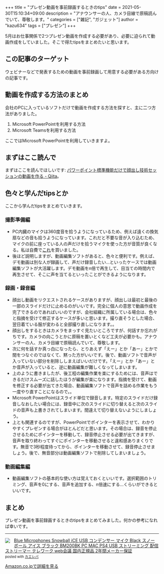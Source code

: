 +++
title = "プレゼン動画を事前録画するときのtips"
date = 2021-05-30T15:10:34+09:00
description = "アナウンサーの人、カメラ目線で原稿読んでいて、尊敬します。"
categories = ["雑記", "ガジェット"]
author = "kazu634"
tags = ["プレゼン"]
+++

5月はお仕事関係で2つプレゼン動画を作成する必要があり、必要に迫られて動画作成をしていました。そこで得たtipsをまとめたいと思います。

## この記事のターゲット
ウェビナーなどで発表するための動画を事前録画して用意する必要がある方向けの記事です。

## 動画を作成する方法のまとめ
会社のPCに入っているソフトだけで動画を作成する方法を探すと、主に二つ方法がありました。

1. Microsoft PowerPointを利用する方法
2. Microsoft Teamsを利用する方法

ここではMicrosoft PowerPointを利用していきますよ。

## まずはここ読んで
まずはここを読んでほしいです: [パワーポイント標準機能だけで顔出し技術セッションの動画を作る - Qiita](https://qiita.com/okazuki/items/f184c4af44e3fff9fae8)。

## 色々と学んだtipsとか
ここから学んだtipsをまとめていきます。

### 撮影準備編
- PC内臓のマイクは360度音を拾うようになっているため、例えば遠くの換気扇などの音も拾うようになっています。これだと不要な音が入り込むため、マイクの前に座っている人の声だけを拾うマイクを使った方が音質が良くなる。私は自費で[これ](https://www.amazon.co.jp/Blue-Microphones-Snowball-BM200BK-2%E5%B9%B4%E9%96%93%E3%83%A1%E3%83%BC%E3%82%AB%E3%83%BC%E4%BF%9D%E8%A8%BC/dp/B0822PSXCN)を買いました。
- 後ほど説明しますが、動画編集ソフトがあると、色々と便利です。例えば、デモ動画は別な人が録画して、声だけ録音したい…といったケースでは動画編集ソフトが大活躍します。デモ動画をn倍で再生して、目当ての時間内で再生させて、そこに声を当てるといったことができるようになります。

### 録画・録音編
- 顔出し動画をリクエストされるケースがありますが、顔出しは最初と最後の一部のスライドだけに止めるのがいいです。完全に個人の意思で動画作成を完了できるのであればいいのですが、会社組織に所属している場合は、色々と指摘を受けて修正するケースが多いと思います。撮り直そうとした場合、翌日着ている服が変わると全部撮り直しになります。。
- 顔出しをするときはカメラをまっすぐ見たいところですが、何話すか忘れがちです。カメラの向こうとかに原稿を置いとくなど工夫が必要かも。アナウンサーの人、カメラ目線で原稿読んでいて、尊敬します。
- 次に何を話すか真っ白になったら、とりあえず「えー」とか「あー」とかで間をつなぐのではなくて、黙った方がいいです。後で、動画ソフトで音声が入っていない部分を削除ししまえばいいだけです。「えー」とか「あー」とか音声が入っていると、逆に動画編集が難しくなってしまいます。
- 上のように書きましたが、後工程の編集作業を楽にするためには、音声はできるだけスムーズに話したほうが編集が楽になります。指摘を受けて、動画を修正する必要が出てきた場合、動画編集ソフトで音声を詰める作業をもう一度やり直すことになるので。。
- Microsoft PowerPointはスライド単位で録音します。特定のスライドだけ録音しなおしたい場合には、録音中に次のスライドに切り替えると次のスライドの音声も上書きされてしまいます。間違えて切り替えないようにしましょう。
- 上とも関連するのですが、PowerPointでポインターを表示させて、わかりやすくプレゼンする場合がほとんどだと思います。その場合は、録音を停止させるためにポインターを移動して、録音停止させる必要が出てきますが、音声を取り終わってすぐにポインターを移動させると違和感ありまくりです。無音で3秒程度待ってから、ポインターを移動させて、録音停止させましょう。後で、無音部分は動画編集ソフトで削除してしまいましょう。

### 動画編集編
- 動画編集ソフトの基本的な使い方は覚えておくといいです。選択範囲のトリミング、音声を0にする、音声を追加する、n倍速にする…くらいができるといいです。

## まとめ
プレゼン動画を事前録画するときのtipsをまとめてみました。何かの参考になれば幸いです。

<hr>
<div class="krb-amzlt-box" style="margin-bottom:0px;"><div class="krb-amzlt-image" style="float:left;margin:0px 12px 1px 0px;"><a href="https://www.amazon.co.jp/Blue-Microphones-Snowball-BM200BK-2%E5%B9%B4%E9%96%93%E3%83%A1%E3%83%BC%E3%82%AB%E3%83%BC%E4%BF%9D%E8%A8%BC/dp/B0822PSXCN?&linkCode=li2&tag=simsnes-22&linkId=fba85280bb9f3b5e62202d5bdb707fd2&ref_=as_li_ss_il" target="_blank" rel="nofollow" rel="nofollow"><img border="0" src="//ws-fe.amazon-adsystem.com/widgets/q?_encoding=UTF8&ASIN=B0822PSXCN&Format= _SL250_&ID=AsinImage&MarketPlace=JP&ServiceVersion=20070822&WS=1&tag=simsnes-22" ></a><img src="https://ir-jp.amazon-adsystem.com/e/ir?t=simsnes-22&l=li2&o=9&a=B0822PSXCN" width="1" height="1" border="0" alt="" style="border:none !important; margin:0px !important;" /></div><div class="krb-amzlt-info" style="line-height:120%; margin-bottom: 10px"><div class="krb-amzlt-name" style="margin-bottom:10px;line-height:120%"><a href="https://www.amazon.co.jp/Blue-Microphones-Snowball-BM200BK-2%E5%B9%B4%E9%96%93%E3%83%A1%E3%83%BC%E3%82%AB%E3%83%BC%E4%BF%9D%E8%A8%BC/dp/B0822PSXCN?&linkCode=li2&tag=simsnes-22&linkId=fba85280bb9f3b5e62202d5bdb707fd2&ref_=as_li_ss_il" name="amazletlink" target="_blank" rel="nofollow" rel="nofollow">Blue Microphones Snowball iCE USB コンデンサー マイク Black スノーボール アイス ブラック BM200BK PC MAC PS4 USB ストリーミング 配信 ストリーマー テレワーク web会議 国内正規品 2年間メーカー保証</a><div class="krb-amzlt-powered-date" style="font-size:80%;margin-top:5px;line-height:120%">posted with <a href="https://kaereba.com/wind/" title="amazlet" target="_blank" rel="nofollow" rel="nofollow">カエレバ</a></div></div><div class="krb-amzlt-detail"></div><div class="krb-amzlt-sub-info" style="float: left;"><div class="krb-amzlt-link" style="margin-top: 5px"><a href="https://www.amazon.co.jp/Blue-Microphones-Snowball-BM200BK-2%E5%B9%B4%E9%96%93%E3%83%A1%E3%83%BC%E3%82%AB%E3%83%BC%E4%BF%9D%E8%A8%BC/dp/B0822PSXCN?&linkCode=li2&tag=simsnes-22&linkId=fba85280bb9f3b5e62202d5bdb707fd2&ref_=as_li_ss_il" name="amazletlink" target="_blank" rel="nofollow" rel="nofollow">Amazon.co.jpで詳細を見る</a></div></div></div><div class="krb-amzlt-footer" style="clear: left"></div></div>
